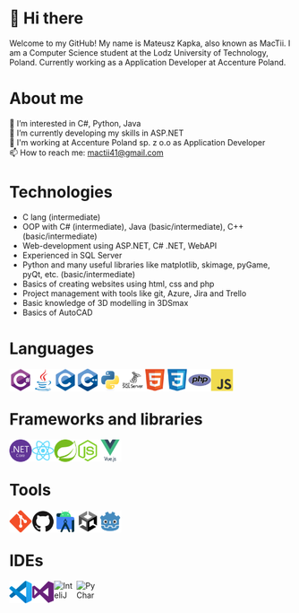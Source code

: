 # 👋 Hi there  
Welcome to my GitHub! My name is Mateusz Kapka, also known as MacTii. I am a Computer Science student at the Lodz University of Technology, Poland.
Currently working as a Application Developer at Accenture Poland.

# About me
👀 I’m interested in C#, Python, Java <br />
🌱 I’m currently developing my skills in ASP.NET <br />
💞️ I'm working at Accenture Poland sp. z o.o as Application Developer <br />
📫 How to reach me: mactii41@gmail.com  <br />

# Technologies
- C lang (intermediate)
- OOP with C# (intermediate), Java (basic/intermediate), C++ (basic/intermediate)
- Web-development using ASP.NET, C# .NET, WebAPI
- Experienced in SQL Server
- Python and many useful libraries like matplotlib, skimage, pyGame, pyQt, etc. (basic/intermediate)
- Basics of creating websites using html, css and php
- Project management with tools like git, Azure, Jira and Trello
- Basic knowledge of 3D modelling in 3DSmax
- Basics of AutoCAD

# Languages
<a href="#">
   <img align="left" alt="Cs" title="C#" width="40px" height="40px" src="https://raw.githubusercontent.com/devicons/devicon/1119b9f84c0290e0f0b38982099a2bd027a48bf1/icons/csharp/csharp-original.svg" />
   <img align="left" alt="Java" title="Java" width="40px" height="40px" src="https://raw.githubusercontent.com/devicons/devicon/1119b9f84c0290e0f0b38982099a2bd027a48bf1/icons/java/java-original.svg" />
   <img align="left" alt="C" title="C" width="40px" height="40px" src="https://raw.githubusercontent.com/devicons/devicon/1119b9f84c0290e0f0b38982099a2bd027a48bf1/icons/c/c-original.svg" />
   <img align="left" alt="Cpp" title="C++" width="40px" height="40px" src="https://raw.githubusercontent.com/devicons/devicon/1119b9f84c0290e0f0b38982099a2bd027a48bf1/icons/cplusplus/cplusplus-original.svg" />
   <img align="left" alt="Python" title="Python" width="40px" height="40px" src="https://raw.githubusercontent.com/devicons/devicon/1119b9f84c0290e0f0b38982099a2bd027a48bf1/icons/python/python-original.svg" />
   <img align="left" alt="SQL" title="SQL" width="40px" height="40px" src="https://raw.githubusercontent.com/devicons/devicon/1119b9f84c0290e0f0b38982099a2bd027a48bf1/icons/microsoftsqlserver/microsoftsqlserver-plain-wordmark.svg" />
   <img align="left" alt="Html" title="HTML" width="40px" height="40px" src="https://raw.githubusercontent.com/devicons/devicon/1119b9f84c0290e0f0b38982099a2bd027a48bf1/icons/html5/html5-original.svg" />
   <img align="left" alt="Css" title="CSS" width="40px" height="40px" src="https://raw.githubusercontent.com/devicons/devicon/1119b9f84c0290e0f0b38982099a2bd027a48bf1/icons/css3/css3-original.svg" />
   <img align="left" alt="Php" title="PHP" width="40px" height="40px" src="https://raw.githubusercontent.com/devicons/devicon/1119b9f84c0290e0f0b38982099a2bd027a48bf1/icons/php/php-original.svg"/>
   <img align="left" alt="JS" title="JavaScript" width="40px" height="40px" src="https://raw.githubusercontent.com/devicons/devicon/1119b9f84c0290e0f0b38982099a2bd027a48bf1/icons/javascript/javascript-original.svg" />
   <br /> <br />
</a>

# Frameworks and libraries
<a href="#">
   <img align="left" alt="dotNET" title=".NETCore" width="40px" height="40px" src="https://raw.githubusercontent.com/devicons/devicon/1119b9f84c0290e0f0b38982099a2bd027a48bf1/icons/dotnetcore/dotnetcore-original.svg"/>
   <img align="left" alt="React" title="React" width="40px" height="40px" src="https://raw.githubusercontent.com/devicons/devicon/1119b9f84c0290e0f0b38982099a2bd027a48bf1/icons/react/react-original.svg"/>
   <img align="left" alt="Spring" title="Spring" width="40px" height="40px" src="https://raw.githubusercontent.com/devicons/devicon/1119b9f84c0290e0f0b38982099a2bd027a48bf1/icons/spring/spring-original.svg"/>
   <img align="left" alt="nodeJS" title="nodeJS" width="40px" height="40px" src="https://raw.githubusercontent.com/devicons/devicon/1119b9f84c0290e0f0b38982099a2bd027a48bf1/icons/nodejs/nodejs-original.svg"/>
   <img align="left" alt="Vue" title="Vue" width="40px" height="40px" src="https://raw.githubusercontent.com/devicons/devicon/1119b9f84c0290e0f0b38982099a2bd027a48bf1/icons/vuejs/vuejs-original-wordmark.svg"/>
   <br /> <br />
</a>

# Tools
<a href="#">
   <img align="left" alt="Git" title="Git" width="40px" height="40px" src="https://raw.githubusercontent.com/devicons/devicon/1119b9f84c0290e0f0b38982099a2bd027a48bf1/icons/git/git-original.svg"/>
   <img align="left" alt="Github" title="GitHub" width="40px" height="40px" src="https://raw.githubusercontent.com/devicons/devicon/1119b9f84c0290e0f0b38982099a2bd027a48bf1/icons/github/github-original.svg"/>
   <img align="left" alt="AndroidStudio" title="AndroidStudio" width="40px" height="40px" src="https://raw.githubusercontent.com/devicons/devicon/1119b9f84c0290e0f0b38982099a2bd027a48bf1/icons/androidstudio/androidstudio-original.svg"/>
   <img align="left" alt="Unity" title="Unity" width="40px" height="40px" src="https://raw.githubusercontent.com/devicons/devicon/1119b9f84c0290e0f0b38982099a2bd027a48bf1/icons/unity/unity-original.svg"/>
   <img align="left" alt="Godot" title="Godot" width="40px" height="40px" src="https://raw.githubusercontent.com/devicons/devicon/1119b9f84c0290e0f0b38982099a2bd027a48bf1/icons/godot/godot-original.svg"/>
   <br /> <br />
</a>

# IDEs
<a href="#">
   <img align="left" alt="VSCode" title="VSCode" width="40px" height="40px" src="https://raw.githubusercontent.com/devicons/devicon/1119b9f84c0290e0f0b38982099a2bd027a48bf1/icons/vscode/vscode-original.svg"/>
   <img align="left" alt="VisualStudio" title="VisualStudio" width="40px" height="40px" src="https://raw.githubusercontent.com/devicons/devicon/1119b9f84c0290e0f0b38982099a2bd027a48bf1/icons/visualstudio/visualstudio-plain.svg"/>
   <img align="left" alt="InteliJ" title="InteliJ" width="40px" height="40px" src="https://upload.wikimedia.org/wikipedia/commons/thumb/9/9c/IntelliJ_IDEA_Icon.svg/2048px-IntelliJ_IDEA_Icon.svg.png"/>
   <img align="left" alt="PyCharm" title="PyCharm" width="40px" height="40px" src="https://upload.wikimedia.org/wikipedia/commons/thumb/1/1d/PyCharm_Icon.svg/1024px-PyCharm_Icon.svg.png"/>
</a>

<!---
MacTii/MacTii is a ✨ special ✨ repository because its `README.md` (this file) appears on your GitHub profile.
You can click the Preview link to take a look at your changes.
--->

<!-- [![Your Repository's Stats](https://github-readme-stats.vercel.app/api/top-langs/?username=MacTii&langs_count=6&layout=compact&theme=tokyonight)](https://github.com/MacTii/MacTii) -->
<!-- <img align="left" src="https://skillicons.dev/icons?i=dotnet,react,spring,nodejs" /> -->
